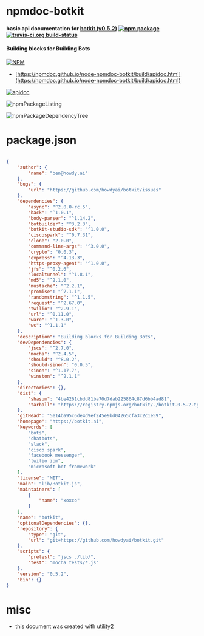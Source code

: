 # npmdoc-botkit

#### basic api documentation for  [botkit (v0.5.2)](https://botkit.ai)  [![npm package](https://img.shields.io/npm/v/npmdoc-botkit.svg?style=flat-square)](https://www.npmjs.org/package/npmdoc-botkit) [![travis-ci.org build-status](https://api.travis-ci.org/npmdoc/node-npmdoc-botkit.svg)](https://travis-ci.org/npmdoc/node-npmdoc-botkit)

#### Building blocks for Building Bots

[![NPM](https://nodei.co/npm/botkit.png?downloads=true&downloadRank=true&stars=true)](https://www.npmjs.com/package/botkit)

- [https://npmdoc.github.io/node-npmdoc-botkit/build/apidoc.html](https://npmdoc.github.io/node-npmdoc-botkit/build/apidoc.html)

[![apidoc](https://npmdoc.github.io/node-npmdoc-botkit/build/screenCapture.buildCi.browser.%252Ftmp%252Fbuild%252Fapidoc.html.png)](https://npmdoc.github.io/node-npmdoc-botkit/build/apidoc.html)

![npmPackageListing](https://npmdoc.github.io/node-npmdoc-botkit/build/screenCapture.npmPackageListing.svg)

![npmPackageDependencyTree](https://npmdoc.github.io/node-npmdoc-botkit/build/screenCapture.npmPackageDependencyTree.svg)



# package.json

```json

{
    "author": {
        "name": "ben@howdy.ai"
    },
    "bugs": {
        "url": "https://github.com/howdyai/botkit/issues"
    },
    "dependencies": {
        "async": "^2.0.0-rc.5",
        "back": "^1.0.1",
        "body-parser": "^1.14.2",
        "botbuilder": "^3.2.3",
        "botkit-studio-sdk": "^1.0.0",
        "ciscospark": "^0.7.31",
        "clone": "2.0.0",
        "command-line-args": "^3.0.0",
        "crypto": "0.0.3",
        "express": "^4.13.3",
        "https-proxy-agent": "^1.0.0",
        "jfs": "^0.2.6",
        "localtunnel": "^1.8.1",
        "md5": "^2.1.0",
        "mustache": "^2.2.1",
        "promise": "^7.1.1",
        "randomstring": "^1.1.5",
        "request": "^2.67.0",
        "twilio": "^2.9.1",
        "url": "^0.11.0",
        "ware": "^1.3.0",
        "ws": "^1.1.1"
    },
    "description": "Building blocks for Building Bots",
    "devDependencies": {
        "jscs": "^2.7.0",
        "mocha": "^2.4.5",
        "should": "^8.0.2",
        "should-sinon": "0.0.5",
        "sinon": "^1.17.7",
        "winston": "^2.1.1"
    },
    "directories": {},
    "dist": {
        "shasum": "4be4261cbdd81ba70d7dab225864c87d6bb4ad81",
        "tarball": "https://registry.npmjs.org/botkit/-/botkit-0.5.2.tgz"
    },
    "gitHead": "5e14ba95c6de4d9ef245e9bd04265cfa3c2c1e59",
    "homepage": "https://botkit.ai",
    "keywords": [
        "bots",
        "chatbots",
        "slack",
        "cisco spark",
        "facebook messenger",
        "twilio ipm",
        "microsoft bot framework"
    ],
    "license": "MIT",
    "main": "lib/Botkit.js",
    "maintainers": [
        {
            "name": "xoxco"
        }
    ],
    "name": "botkit",
    "optionalDependencies": {},
    "repository": {
        "type": "git",
        "url": "git+https://github.com/howdyai/botkit.git"
    },
    "scripts": {
        "pretest": "jscs ./lib/",
        "test": "mocha tests/*.js"
    },
    "version": "0.5.2",
    "bin": {}
}
```



# misc
- this document was created with [utility2](https://github.com/kaizhu256/node-utility2)
